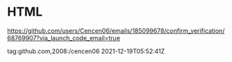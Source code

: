 # HTML
https://github.com/users/Cencen06/emails/185099678/confirm_verification/68769907?via_launch_code_email=true
<?xml version="1.0" encoding="UTF-8"?>
<feed xmlns="http://www.w3.org/2005/Atom" xmlns:media="http://search.yahoo.com/mrss/" xml:lang="en-US">
  <id>tag:github.com,2008:/cencen06</id>
  <link type="text/html" rel="alternate" href="https://github.com/cencen06"/>
  <link type="application/atom+xml" rel="self" href="https://github.com/cencen06.private.atom?token=AW7G3OS4LFG67UB7N2U74SV7ZKZNE"/>
  <title>Private Feed for cencen06</title>
  <updated>2021-12-19T05:52:41Z</updated>
</feed>
